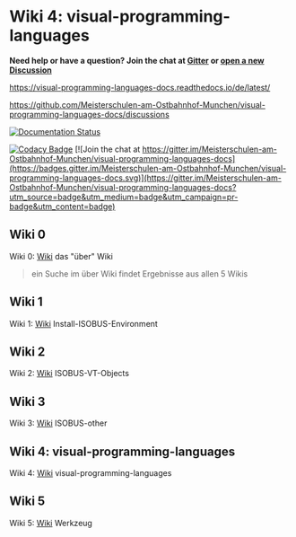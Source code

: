 # Wiki 4: visual-programming-languages

**Need help or have a question? Join the chat at [Gitter](https://gitter.im/Meisterschulen-am-Ostbahnhof-Munchen/visual-programming-languages-docs) or [open a new Discussion](https://github.com/Meisterschulen-am-Ostbahnhof-Munchen/visual-programming-languages-docs/discussions)**

<https://visual-programming-languages-docs.readthedocs.io/de/latest/>

<https://github.com/Meisterschulen-am-Ostbahnhof-Munchen/visual-programming-languages-docs/discussions>


[![Documentation Status](https://readthedocs.org/projects/visual-programming-languages-docs/badge/?version=latest)](https://visual-programming-languages-docs.readthedocs.io/de/latest/?badge=latest)
      
      
[![Codacy Badge](https://app.codacy.com/project/badge/Grade/be817b022b9a4f5c855f0d368927ba0a)](https://www.codacy.com/gh/Meisterschulen-am-Ostbahnhof-Munchen/visual-programming-languages-docs/dashboard?utm_source=github.com&amp;utm_medium=referral&amp;utm_content=Meisterschulen-am-Ostbahnhof-Munchen/visual-programming-languages-docs&amp;utm_campaign=Badge_Grade) [![Join the chat at https://gitter.im/Meisterschulen-am-Ostbahnhof-Munchen/visual-programming-languages-docs](https://badges.gitter.im/Meisterschulen-am-Ostbahnhof-Munchen/visual-programming-languages-docs.svg)](https://gitter.im/Meisterschulen-am-Ostbahnhof-Munchen/visual-programming-languages-docs?utm_source=badge&utm_medium=badge&utm_campaign=pr-badge&utm_content=badge)


## Wiki 0

Wiki 0: [Wiki](https://docs.ms-muc-docs.de) das "über" Wiki

> ein Suche im über Wiki findet Ergebnisse aus allen 5 Wikis

## Wiki 1

Wiki 1: [Wiki](https://docs.ms-muc-docs.de/projects/install-isobus-environment-docs/) Install-ISOBUS-Environment

## Wiki 2

Wiki 2: [Wiki](https://docs.ms-muc-docs.de/projects/isobus-vt-objects-docs/) ISOBUS-VT-Objects

## Wiki 3

Wiki 3: [Wiki](https://docs.ms-muc-docs.de/projects/isobus-other-docs/) ISOBUS-other

## Wiki 4: visual-programming-languages

Wiki 4: [Wiki](https://docs.ms-muc-docs.de/projects/visual-programming-languages-docs/) visual-programming-languages

## Wiki 5

Wiki 5: [Wiki](https://docs.ms-muc-docs.de/projects/werkzeug-docs/) Werkzeug
